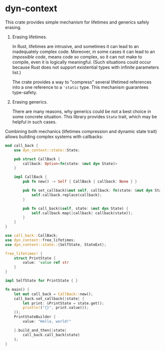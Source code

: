 # dyn-context

This crate provides simple mechanism for lifetimes and generics safely erasing.

1. Erasing lifetimes.

   In Rust, lifetimes are intrusive, and sometimes it can lead to
   an inadequately complex code. Moreover, in some cases it can lead to an _impossible code_,
   means code so complex, so it can not make to compile, even it is logically meaningful.
   (Such situations could occur because Rust does not support existential types
   with infinite parameters list.)

   The crate provides a way to "compress" several lifetimed references into a one reference
   to a `'static` type. This mechanism guarantees type-safety.

2. Erasing generics.

   There are many reasons, why generics could be not a best choice in some concrete situation.
   This library provides `State` trait, which may be helpful in such cases.

Combining both mechanics (lifetimes compression and dynamic state trait)
allows building complex systems with callbacks:

```rust
mod call_back {
    use dyn_context::state::State;

    pub struct CallBack {
        callback: Option<fn(state: &mut dyn State)>
    }

    impl CallBack {
        pub fn new() -> Self { CallBack { callback: None } }

        pub fn set_callback(&mut self, callback: fn(state: &mut dyn State)) {
            self.callback.replace(callback);
        }

        pub fn call_back(&self, state: &mut dyn State) {
            self.callback.map(|callback| callback(state));
        }
    }
}

use call_back::CallBack;
use dyn_context::free_lifetimes;
use dyn_context::state::{SelfState, StateExt};

free_lifetimes! {
    struct PrintState {
        value: 'value ref str
    }
}

impl SelfState for PrintState { }

fn main() {
    let mut call_back = CallBack::new();
    call_back.set_callback(|state| {
        let print: &PrintState = state.get();
        println!("{}", print.value());
    });
    PrintStateBuilder {
        value: "Hello, world!"

    }.build_and_then(|state| 
        call_back.call_back(state)
    );
}
```
